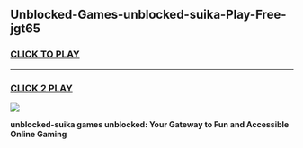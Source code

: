 
## Unblocked-Games-unblocked-suika-Play-Free-jgt65
<h3>
<a href="https://premium76.site?title=unblocked-suika&ref=19M">CLICK TO PLAY</a></h3>
<hr>

<h3>
<a href="https://premium76.site?title=unblocked-suika&ref=19M">CLICK 2 PLAY</a>
  
</h3>

<a href="https://premium76.site?title=unblocked-suika&ref=19M"><img src="https://clearcache.store/games.png"></a>


**unblocked-suika games unblocked: Your Gateway to Fun and Accessible Online Gaming**
